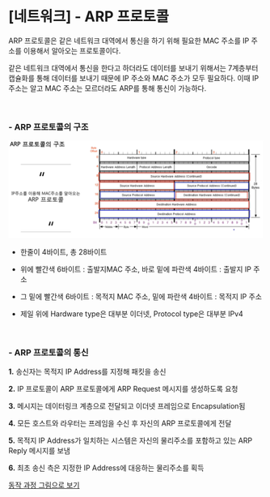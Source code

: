 # [네트워크] - ARP 프로토콜

ARP 프로토콜은 같은 네트워크 대역에서 통신을 하기 위해 필요한 MAC 주소를 IP 주소를 이용해서 알아오는 프로토콜이다.

같은 네트워크 대역에서 통신을 한다고 하더라도 데이터를 보내기 위해서는 7계층부터 캡슐화를 통해 데이터를 보내기 때문에 IP 주소와 MAC 주소가 모두 필요하다. 이때 IP 주소는 알고 MAC 주소는 모르더라도 ARP를 통해 통신이 가능하다. 

<BR>

### - ARP 프로토콜의 구조

![image-20230117182250633](%5B%EB%84%A4%ED%8A%B8%EC%9B%8C%ED%81%AC%5D%20-%20ARP%20%ED%94%84%EB%A1%9C%ED%86%A0%EC%BD%9C.assets/image-20230117182250633.png)

- 한줄이 4바이트, 총 28바이트
- 위에 빨간색 6바이트 : 출발지MAC 주소, 바로 밑에 파란색 4바이트 : 출발지 IP 주소
- 그 밑에 빨간색 6바이트 : 목적지 MAC 주소, 밑에 파란색 4바이트 : 목적지 IP 주소

- 제일 위에 Hardware type은 대부분 이더넷, Protocol type은 대부분 IPv4



<BR>

### - ARP 프로토콜의 통신

**1.** 송신자는 목적지 IP Address를 지정해 패킷을 송신

**2.** IP 프로토콜이 ARP 프로토콜에게 ARP Request 메시지를 생성하도록 요청

**3.** 메시지는 데이터링크 계층으로 전달되고 이더넷 프레임으로 Encapsulation됨

**4.** 모든 호스트와 라우터는 프레임을 수신 후 자신의 ARP 프로토콜에게 전달

**5.** 목적지 IP Address가 일치하는 시스템은 자신의 물리주소를 포함하고 있는 ARP Reply 메시지를 보냄

**6.** 최초 송신 측은 지정한 IP Address에 대응하는 물리주소를 획득

[동작 과정 그림으로 보기](https://coding-factory.tistory.com/720)